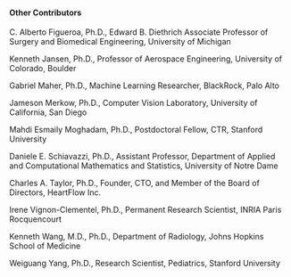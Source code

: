#### Other Contributors

C. Alberto Figueroa, Ph.D., Edward B. Diethrich Associate Professor of Surgery and Biomedical Engineering, University of Michigan

Kenneth Jansen, Ph.D., Professor of Aerospace Engineering, University of Colorado, Boulder

Gabriel Maher, Ph.D., Machine Learning Researcher, BlackRock, Palo Alto

Jameson Merkow, Ph.D., Computer Vision Laboratory, University of California, San Diego

Mahdi Esmaily Moghadam, Ph.D., Postdoctoral Fellow, CTR, Stanford University

Daniele E. Schiavazzi, Ph.D., Assistant Professor, Department of Applied and Computational Mathematics and Statistics, University of Notre Dame 

Charles A. Taylor, Ph.D., Founder, CTO, and Member of the Board of Directors, HeartFlow Inc.

Irene Vignon-Clementel, Ph.D., Permanent Research Scientist, INRIA Paris Rocquencourt

Kenneth Wang, M.D., Ph.D., Department of Radiology, Johns Hopkins School of Medicine

Weiguang Yang, Ph.D., Research Scientist, Pediatrics, Stanford University

<br>
